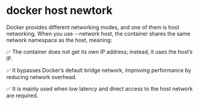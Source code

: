 # docker host newtork

Docker provides different networking modes, and one of them is host networking. When you use --network host, the container shares the same network namespace as the host, meaning:

✅ The container does not get its own IP address; instead, it uses the host’s IP.

✅ It bypasses Docker’s default bridge network, improving performance by reducing network overhead.

✅ It is mainly used when low latency and direct access to the host network are required.